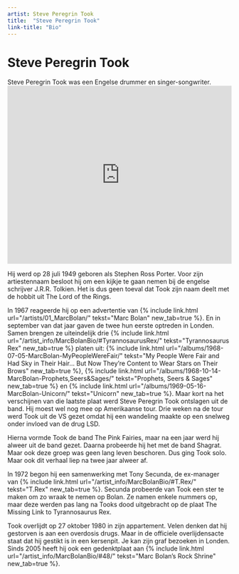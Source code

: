 ```yaml
---
artist: Steve Peregrin Took
title:  "Steve Peregrin Took"
link-title: "Bio"
---
```


# Steve Peregrin Took

<div class="lead">Steve Peregrin Took was een Engelse drummer en singer-songwriter.</div>
<div class="witregel"> </div>

<iframe width="100%" height="400" src="https://www.youtube.com/embed/QjiwEXNrxtg" frameborder="0" allowfullscreen></iframe>Hij werd op 28 juli 1949 geboren als Stephen Ross Porter. Voor zijn artiestennaam besloot hij om een kijkje te gaan nemen bij de engelse schrijver J.R.R. Tolkien. Het is dus geen toeval dat Took zijn naam deelt met de hobbit uit <span tooltip=" The Lord of the Rings is een trilogie, geschreven door J.R.R. Tolikien, en werd voor het eerst uitgegeven in 1954. Het is het vervolg op het kinderboek De Hobbit, dat al in 1937 het levenlicht zag. Misschien even populair als het werk van Tolkien zijn de films. Deze zijn geregisseerd door de Nieuw-Zeelander Peter Jackson."><span class="engels">The Lord of the Rings</span></span>.
In 1967 reageerde hij op een advertentie van {% include link.html url="/artists/01_MarcBolan/" tekst="Marc Bolan" new_tab=true %}. En in september van dat jaar gaven de twee hun eerste optreden in Londen. Samen brengen ze uiteindelijk drie {% include link.html url="/artist_info/MarcBolanBio/#TyrannosaurusRex/" tekst="Tyrannosaurus Rex" new_tab=true %} platen uit: {% include link.html url="/albums/1968-07-05-MarcBolan-MyPeopleWereFair/" tekst="My People Were Fair and Had Sky in Their Hair… But Now They’re Content to Wear Stars on Their Brows" new_tab=true %}, {% include link.html url="/albums/1968-10-14-MarcBolan-Prophets,Seers&Sages/" tekst="Prophets, Seers & Sages" new_tab=true %} en {% include link.html url="/albums/1969-05-16-MarcBolan-Unicorn/" tekst="Unicorn" new_tab=true %}. Maar kort na het verschijnen van die laatste plaat werd Steve Peregrin Took ontslagen uit de band. Hij moest wel nog mee op Amerikaanse tour. Drie weken na de tour werd Took uit de VS gezet omdat hij een wandeling maakte op een snelweg onder invloed van de drug LSD.Hierna vormde Took de band <span class="engels">The Pink Fairies</span>, maar na een jaar werd hij alweer uit de band gezet. Daarna probeerde hij het met de band <span class="engels">Shagrat</span>. Maar ook deze groep was geen lang leven beschoren. Dus ging Took solo. Maar ook dit verhaal liep na twee jaar alweer af. In 1972 begon hij een samenwerking met <span tooltip=" Tony Secunda was een manager van rockgroepen. Hij werd geboren op 24 augustus 1940 in Surrey, Engeland. In 1971 startte hij zijn samenwerking met T.Rex en hielp Bolan bij het oprichten van zijn eigen record label T.Rex Wax Co. Tijdens de Jaren ’80 begon hij zijn eigen uitgeverij voor muziekbiografieën in California. Hij overleed op 12 februari 1995 in Californië.">Tony Secunda</span>, de ex-manager van {% include link.html url="/artist_info/MarcBolanBio/#T.Rex/" tekst="T.Rex" new_tab=true %}. Secunda probeerde van Took een ster te maken om zo wraak te nemen op Bolan. Ze namen enkele nummers op, maar deze werden pas lang na Tooks dood uitgebracht op de plaat The <span class="engels">Missing Link to Tyrannosaurus Rex</span>. Took overlijdt op 27 oktober 1980 in zijn appartement. Velen denken dat hij gestorven is aan een overdosis drugs. Maar in de officiele overlijdensacte staat dat hij gestikt is in een kersenpit. Je kan zijn graf bezoeken in Londen. Sinds 2005 heeft hij ook een gedenktplaat aan {% include link.html url="/artist_info/MarcBolanBio/#48/" tekst="Marc Bolan’s Rock Shrine" new_tab=true %}.
